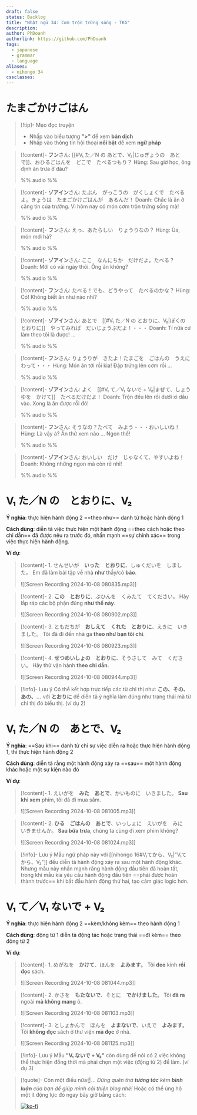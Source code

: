 ```yaml
---
draft: false
status: Backlog
title: "Nhật ngữ 34: Cơm trộn trứng sống - TKG"
description: 
author: PhDoanh
authorlink: https://github.com/PhDoanh
tags:
  - japanese
  - grammar
  - language
aliases:
  - nihongo 34
cssclasses:
---
```

# たまごかけごはん
> [!tip]- Mẹo đọc truyện
> - Nhấp vào biểu tượng **">"** để xem **bản dịch**
> - Nhấp vào thông tin hội thoại **nổi bật** để xem **ngữ pháp**

> [!content]- **フン**さん: [[#V₁ た／N の あとで、V₂|じゅぎょうの　あとで]]、おひるごはんを　どこで　たべるつもり？
> Hùng: Sau giờ học, ông định ăn trưa ở đâu?
> 
> %% audio %%

> [!content]- **ゾアイン**さん: たぶん　がっこうの　がくしょくで　たべるよ。きょうは　たまごかけごはんが　あるんだ！
> Doanh: Chắc là ăn ở căng tin của trường. Vì hôm nay có món cơm trộn trứng sống mà!
> 
> %% audio %%

> [!content]- **フン**さん: えっ、あたらしい　りょうりなの？
> Hùng: Ủa, món mới hả?
> 
> %% audio %%

> [!content]- **ゾアイン**さん: ここ　なんにちか　だけだよ。たべる？
> Doanh: Mới có vài ngày thôi. Ông ăn không?
> 
> %% audio %%

> [!content]- **フン**さん: たべる！でも、どうやって　たべるのかな？
> Hùng: Có! Không biết ăn như nào nhỉ?
> 
> %% audio %%

> [!content]- **ゾアイン**さん: あとで　[[#V₁ た／N の とおりに、V₂|ぼくの　とおりに]]　やってみれば　だいじょうぶだよ！・・・
> Doanh: Tí nữa cứ làm theo tôi là được! ...
> 
> %% audio %%

> [!content]- **フン**さん: りょうりが　きたよ！たまごを　ごはんの　うえに　わって・・・
> Hùng: Món ăn tới rồi kìa! Đập trứng lên cơm rồi ...
> 
> %% audio %%

> [!content]- **ゾアイン**さん: よく　[[#V₁ て／V₁ ないで + V₂|まぜて、しょうゆを　かけて]]　たべるだけだよ！
> Doanh: Trộn đều lên rồi dưới xì dầu vào. Xong là ăn được rồi đó!
> 
> %% audio %%

> [!content]- **フン**さん: そうなの？たべて　みよう・・・おいしいね！
> Hùng: Là vậy à? Ăn thử xem nào ... Ngon thế!
> 
> %% audio %%

> [!content]- **ゾアイン**さん: おいしい　だけ　じゃなくて、やすいよね！
> Doanh: Không những ngon mà còn rẻ nhỉ!
> 
> %% audio %%

# V₁ た／N の　とおりに、V₂
**Ý nghĩa**: thực hiện hành động 2 ==theo như== danh từ hoặc hành động 1

**Cách dùng**: diễn tả việc thực hiện một hành động ==theo cách hoặc theo chỉ dẫn== đã được nêu ra trước đó, nhấn mạnh ==sự chính xác== trong việc thực hiện hành động.

**Ví dụ**:
> [!content]- 1\. せんせいが　**いった　とおりに**、しゅくだいを　しました。
> Em đã làm bài tập về nhà **như** thầy/cô **bảo**.
> 
> ![[Screen Recording 2024-10-08 080835.mp3]]

> [!content]- 2\. **この　とおりに**、ぶひんを　くみたて　てください。
> Hãy lắp ráp các bộ phận đúng **như thế này**.
> 
> ![[Screen Recording 2024-10-08 080902.mp3]]

> [!content]- 3\. ともだちが　**おしえて　くれた　とおりに**、えきに　いきました。
> Tôi đã đi đến nhà ga **theo như bạn tôi chỉ**.
> 
> ![[Screen Recording 2024-10-08 080923.mp3]]

> [!content]- 4\. **せつめいしょの　とおりに**、そうさして　みて　ください。
> Hãy thử vận hành **theo chỉ dẫn**.
> 
> ![[Screen Recording 2024-10-08 080944.mp3]]

> [!info]- Lưu ý
> Có thể kết hợp trực tiếp các từ chỉ thị như: **この、その、あの、…** với **とおりに** để diễn tả ý nghĩa làm đúng như trạng thái mà từ chỉ thị đó biểu thị. (ví dụ 2)

# V₁ た／N の　あとで、V₂
**Ý nghĩa**: ==Sau khi== danh từ chỉ sự việc diễn ra hoặc thực hiện hành động 1, thì thực hiện hành động 2

**Cách dùng**: diễn tả rằng một hành động xảy ra ==sau== một hành động khác hoặc một sự kiện nào đó

**Ví dụ**:
> [!content]- 1\. えいがを　**みた　あとで**、かいものに　いきました。
> **Sau khi xem** phim, tôi đã đi mua sắm.
> 
> ![[Screen Recording 2024-10-08 081005.mp3]]

> [!content]- 2\. **ひる　ごはんの　あとで**、いっしょに　えいがを　みに　いきませんか。
> **Sau bữa trưa**, chúng ta cùng đi xem phim không?
> 
> ![[Screen Recording 2024-10-08 081024.mp3]]

> [!info]- Lưu ý
> Mẫu ngữ pháp này với [[nihongo 16#V₁てから、V₂|"V₁てから、V₂"]] đều diễn tả hành động xảy ra sau một hành động khác. Nhưng mẫu này nhấn mạnh rằng hành động đầu tiên đã hoàn tất, trong khi mẫu kia yêu cầu hành động đầu tiên ==phải được hoàn thành trước== khi bắt đầu hành động thứ hai, tạo cảm giác logic hơn.

# V₁ て／V₁ ないで + V₂
**Ý nghĩa**: thực hiện hành động 2 ==kèm/không kèm== theo hành động 1

**Cách dùng**: động từ 1 diễn tả động tác hoặc trạng thái ==đi kèm== theo động từ 2

**Ví dụ**:
> [!content]- 1\. めがねを　**かけて**、ほんを　**よみます**。
> Tôi **đeo** kính **rồi đọc** sách.
> 
> ![[Screen Recording 2024-10-08 081044.mp3]]

> [!content]- 2\. かさを　**もたないで**、そとに　**でかけました**。
> Tôi **đã ra** ngoài **mà không mang** ô.
> 
> ![[Screen Recording 2024-10-08 081103.mp3]]

> [!content]- 3\. としょかんで　ほんを　**よまないで**、いえで　**よみます**。
> Tôi **không đọc** sách ở thư viện **mà đọc** ở nhà.
> 
> ![[Screen Recording 2024-10-08 081125.mp3]]

> [!info]- Lưu ý
> Mẫu **"V₁ ないで + V₂"** còn dùng để nói có 2 việc không thể thực hiện đồng thời mà phải chọn một việc (động từ 2) để làm. (ví dụ 3)

> [!quote]- Còn một điều nữa☝️...
> *Đừng quên thả **tương tác** kèm **bình luận** của bạn để giúp mình cải thiện blog nhé!* Hoặc có thể ủng hộ một ít động lực đó ngay bây giờ bằng cách:
> 
> [![ko-fi](https://ko-fi.com/img/githubbutton_sm.svg)](https://ko-fi.com/M4M111S8CI)





